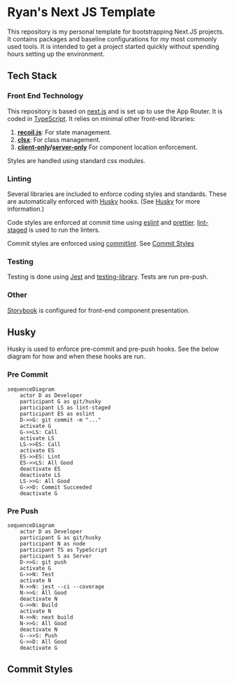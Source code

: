 # Ryan's Next JS Template

This repository is my personal template for bootstrapping Next.JS projects.
It contains packages and baseline configurations for my most commonly used tools.
It is intended to get a project started quickly without spending hours setting up the environment.

## Tech Stack

### Front End Technology

This repository is based on [next.js][next] and is set up to use the App Router.
It is coded in [TypeScript][typescript].
It relies on minimal other front-end libraries:

1. **[recoil.js][recoil]**: For state management.
2. **[clsx][clsx]**: For class management.
3. **[client-only][client-only]/[server-only][server-only]** For component location enforcement.

Styles are handled using standard css modules.

### Linting

Several libraries are included to enforce coding styles and standards.
These are automatically enforced with [Husky][husky] hooks. (See [Husky](#husky) for more information.)

Code styles are enforced at commit time using [eslint][eslint] and [prettier][prettier]. [lint-staged][lint-staged] is used to run the linters.

Commit styles are enforced using [commitlint][commitlint]. See [Commit Styles](#commit-styles)

### Testing

Testing is done using [Jest][jest] and [testing-library]. Tests are run pre-push.

### Other

[Storybook][storybook] is configured for front-end component presentation.

## Husky

Husky is used to enforce pre-commit and pre-push hooks. See the below diagram for how and when these hooks are run.

### Pre Commit

```mermaid
sequenceDiagram
    actor D as Developer
    participant G as git/husky
    participant LS as lint-staged
    participant ES as eslint
    D->>G: git commit -m "..."
    activate G
    G->>LS: Call
    activate LS
    LS->>ES: Call
    activate ES
    ES->>ES: Lint
    ES->>LS: All Good
    deactivate ES
    deactivate LS
    LS->>G: All Good
    G->>D: Commit Succeeded
    deactivate G
```

### Pre Push

```mermaid
sequenceDiagram
    actor D as Developer
    participant G as git/husky
    participant N as node
    participant TS as TypeScript
    participant S as Server
    D->>G: git push
    activate G
    G->>N: Test
    activate N
    N->>N: jest --ci --coverage
    N->>G: All Good
    deactivate N
    G->>N: Build
    activate N
    N->>N: next build
    N->>G: All Good
    deactivate N
    G-->>S: Push
    G->>D: All Good
    deactivate G
```

## Commit Styles

[commitlint]: [https://commitlint.js.org/#/]
[client-only]: [https://www.npmjs.com/package/client-only]
[clsx]: [https://www.npmjs.com/package/clsx]
[eslint]: [https://eslint.org/]
[husky]: [https://www.npmjs.com/package/husky]
[jest]: [https://jestjs.io/]
[lint-staged]: [https://github.com/okonet/lint-staged/]
[next]: [https://nextjs.org/docs]
[prettier]: [https://prettier.io/]
[recoil]: [https://recoiljs.org/]
[server-only]: [https://www.npmjs.com/package/server-only]
[storybook]: [https://storybook.js.org/]
[testing-library]: [https://testing-library.com/]
[typescript]: [https://www.typescriptlang.org/]
